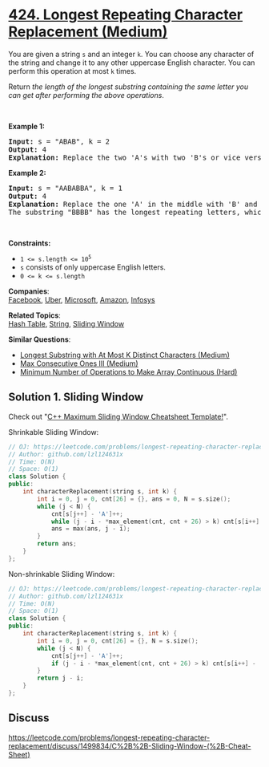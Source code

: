 # [424. Longest Repeating Character Replacement (Medium)](https://leetcode.com/problems/longest-repeating-character-replacement/)

<p>You are given a string <code>s</code> and an integer <code>k</code>. You can choose any character of the string and change it to any other uppercase English character. You can perform this operation at most <code>k</code> times.</p>

<p>Return <em>the length of the longest substring containing the same letter you can get after performing the above operations</em>.</p>

<p>&nbsp;</p>
<p><strong>Example 1:</strong></p>

<pre><strong>Input:</strong> s = "ABAB", k = 2
<strong>Output:</strong> 4
<strong>Explanation:</strong> Replace the two 'A's with two 'B's or vice versa.
</pre>

<p><strong>Example 2:</strong></p>

<pre><strong>Input:</strong> s = "AABABBA", k = 1
<strong>Output:</strong> 4
<strong>Explanation:</strong> Replace the one 'A' in the middle with 'B' and form "AABBBBA".
The substring "BBBB" has the longest repeating letters, which is 4.
</pre>

<p>&nbsp;</p>
<p><strong>Constraints:</strong></p>

<ul>
	<li><code>1 &lt;= s.length &lt;= 10<sup>5</sup></code></li>
	<li><code>s</code> consists of only uppercase English letters.</li>
	<li><code>0 &lt;= k &lt;= s.length</code></li>
</ul>


**Companies**:  
[Facebook](https://leetcode.com/company/facebook), [Uber](https://leetcode.com/company/uber), [Microsoft](https://leetcode.com/company/microsoft), [Amazon](https://leetcode.com/company/amazon), [Infosys](https://leetcode.com/company/infosys)

**Related Topics**:  
[Hash Table](https://leetcode.com/tag/hash-table/), [String](https://leetcode.com/tag/string/), [Sliding Window](https://leetcode.com/tag/sliding-window/)

**Similar Questions**:
* [Longest Substring with At Most K Distinct Characters (Medium)](https://leetcode.com/problems/longest-substring-with-at-most-k-distinct-characters/)
* [Max Consecutive Ones III (Medium)](https://leetcode.com/problems/max-consecutive-ones-iii/)
* [Minimum Number of Operations to Make Array Continuous (Hard)](https://leetcode.com/problems/minimum-number-of-operations-to-make-array-continuous/)

## Solution 1. Sliding Window

Check out "[C++ Maximum Sliding Window Cheatsheet Template!](https://leetcode.com/problems/frequency-of-the-most-frequent-element/discuss/1175088/C%2B%2B-Maximum-Sliding-Window-Cheatsheet-Template!)".

Shrinkable Sliding Window:

```cpp
// OJ: https://leetcode.com/problems/longest-repeating-character-replacement/
// Author: github.com/lzl124631x
// Time: O(N)
// Space: O(1)
class Solution {
public:
    int characterReplacement(string s, int k) {
        int i = 0, j = 0, cnt[26] = {}, ans = 0, N = s.size();
        while (j < N) {
            cnt[s[j++] - 'A']++;
            while (j - i - *max_element(cnt, cnt + 26) > k) cnt[s[i++] - 'A']--;
            ans = max(ans, j - i);
        }
        return ans;
    }
};
```

Non-shrinkable Sliding Window:

```cpp
// OJ: https://leetcode.com/problems/longest-repeating-character-replacement/
// Author: github.com/lzl124631x
// Time: O(N)
// Space: O(1)
class Solution {
public:
    int characterReplacement(string s, int k) {
        int i = 0, j = 0, cnt[26] = {}, N = s.size();
        while (j < N) {
            cnt[s[j++] - 'A']++;
            if (j - i - *max_element(cnt, cnt + 26) > k) cnt[s[i++] - 'A']--;
        }
        return j - i;
    }
};
```

## Discuss

https://leetcode.com/problems/longest-repeating-character-replacement/discuss/1499834/C%2B%2B-Sliding-Window-(%2B-Cheat-Sheet)